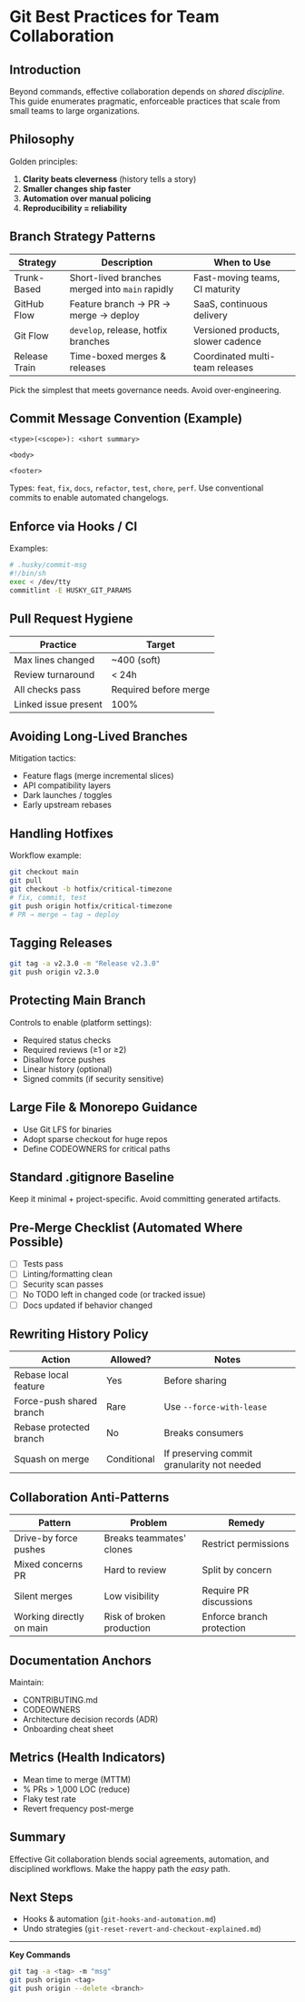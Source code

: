 # Git Best Practices for Team Collaboration

## Introduction
Beyond commands, effective collaboration depends on *shared discipline*. This guide enumerates pragmatic, enforceable practices that scale from small teams to large organizations.

## Philosophy
Golden principles:
1. **Clarity beats cleverness** (history tells a story)
2. **Smaller changes ship faster**
3. **Automation over manual policing**
4. **Reproducibility = reliability**

## Branch Strategy Patterns
| Strategy | Description | When to Use |
|----------|-------------|-------------|
| Trunk-Based | Short-lived branches merged into `main` rapidly | Fast-moving teams, CI maturity |
| GitHub Flow | Feature branch → PR → merge → deploy | SaaS, continuous delivery |
| Git Flow | `develop`, release, hotfix branches | Versioned products, slower cadence |
| Release Train | Time-boxed merges & releases | Coordinated multi-team releases |

Pick the simplest that meets governance needs. Avoid over-engineering.

## Commit Message Convention (Example)
```
<type>(<scope>): <short summary>

<body>

<footer>
```
Types: `feat`, `fix`, `docs`, `refactor`, `test`, `chore`, `perf`.
Use conventional commits to enable automated changelogs.

## Enforce via Hooks / CI
Examples:
```bash
# .husky/commit-msg
#!/bin/sh
exec < /dev/tty
commitlint -E HUSKY_GIT_PARAMS
```

## Pull Request Hygiene
| Practice | Target |
|----------|--------|
| Max lines changed | ~400 (soft) |
| Review turnaround | < 24h |
| All checks pass | Required before merge |
| Linked issue present | 100% |

## Avoiding Long-Lived Branches
Mitigation tactics:
- Feature flags (merge incremental slices)
- API compatibility layers
- Dark launches / toggles
- Early upstream rebases

## Handling Hotfixes
Workflow example:
```bash
git checkout main
git pull
git checkout -b hotfix/critical-timezone
# fix, commit, test
git push origin hotfix/critical-timezone
# PR → merge → tag → deploy
```

## Tagging Releases
```bash
git tag -a v2.3.0 -m "Release v2.3.0"
git push origin v2.3.0
```

## Protecting Main Branch
Controls to enable (platform settings):
- Required status checks
- Required reviews (≥1 or ≥2)
- Disallow force pushes
- Linear history (optional)
- Signed commits (if security sensitive)

## Large File & Monorepo Guidance
- Use Git LFS for binaries
- Adopt sparse checkout for huge repos
- Define CODEOWNERS for critical paths

## Standard .gitignore Baseline
Keep it minimal + project-specific. Avoid committing generated artifacts.

## Pre-Merge Checklist (Automated Where Possible)
- [ ] Tests pass
- [ ] Linting/formatting clean
- [ ] Security scan passes
- [ ] No TODO left in changed code (or tracked issue)
- [ ] Docs updated if behavior changed

## Rewriting History Policy
| Action | Allowed? | Notes |
|--------|----------|-------|
| Rebase local feature | Yes | Before sharing |
| Force-push shared branch | Rare | Use `--force-with-lease` |
| Rebase protected branch | No | Breaks consumers |
| Squash on merge | Conditional | If preserving commit granularity not needed |

## Collaboration Anti-Patterns
| Pattern | Problem | Remedy |
|---------|---------|--------|
| Drive-by force pushes | Breaks teammates' clones | Restrict permissions |
| Mixed concerns PR | Hard to review | Split by concern |
| Silent merges | Low visibility | Require PR discussions |
| Working directly on main | Risk of broken production | Enforce branch protection |

## Documentation Anchors
Maintain:
- CONTRIBUTING.md
- CODEOWNERS
- Architecture decision records (ADR)
- Onboarding cheat sheet

## Metrics (Health Indicators)
- Mean time to merge (MTTM)
- % PRs > 1,000 LOC (reduce)
- Flaky test rate
- Revert frequency post-merge

## Summary
Effective Git collaboration blends social agreements, automation, and disciplined workflows. Make the happy path the *easy* path.

## Next Steps
- Hooks & automation (`git-hooks-and-automation.md`)
- Undo strategies (`git-reset-revert-and-checkout-explained.md`)

---
**Key Commands**
```bash
git tag -a <tag> -m "msg"
git push origin <tag>
git push origin --delete <branch>
```
